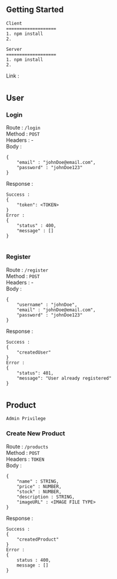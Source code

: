 ## Getting Started
```
Client
===================
1. npm install
2. 

Server
===================
1. npm install 
2. 

```
Link : 


# 
## User
### Login
Route : `/login`  
Method : `POST`  
Headers : -   
Body : 
```
{
    "email" : "johnDoe@email.com",
    "password" : "johnDoe123"
}
```
Response : 

```
Success :
{
    "token": <TOKEN>
}
Error : 
{
    "status" : 400,
    "message" : []
}
```
# 

### Register
Route : `/register`  
Method : `POST`  
Headers : -   
Body : 
```
{
    "username" : "johnDoe",
    "email" : "johnDoe@email.com",
    "password" : "johnDoe123"
}
```
Response : 
```
Success :
{
    "createdUser"
}
Error :
{
    "status": 401,
    "message": "User already registered"
}
```

# 

## Product

```
Admin Privilege
```
### Create New Product
Route : `/products`  
Method : `POST`  
Headers : `TOKEN`    
Body : 
```
{
    "name" : STRING,
    "price" : NUMBER,
    "stock" : NUMBER,
    "description : STRING,
    "imageURL" : <IMAGE FILE TYPE>
}
```
Response : 
```
Success :
{
    "createdProduct"
}
Error :
{
    status : 400,
    message : []
}
```